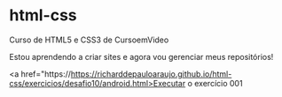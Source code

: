 # html-css
Curso de HTML5 e CSS3 de CursoemVideo

Estou aprendendo a criar sites e agora vou gerenciar meus repositórios!

<a href="https://https://richarddepauloaraujo.github.io/html-css/exercicios/desafio10/android.html>Executar o exercício 001</a>
